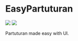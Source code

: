 # EasyPartuturan
![](https://img.shields.io/github/license/yedijas/EasyPartuturan?style=flat-square) ![](https://img.shields.io/github/release/yedijas/EasyPartuturan?style=flat-square)

Partuturan made easy with UI.
